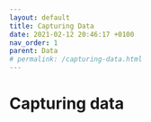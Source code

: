 ```yaml
---
layout: default
title: Capturing Data
date: 2021-02-12 20:46:17 +0100
nav_order: 1
parent: Data
# permalink: /capturing-data.html
---
```


# Capturing data

